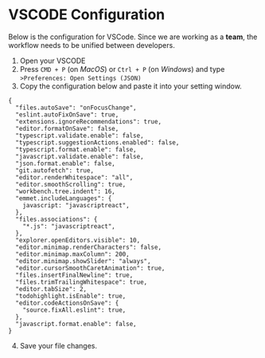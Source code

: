 # VSCODE Configuration

Below is the configuration for VSCode. Since we are working as a **team**, the workflow needs to be unified between developers.

1. Open your VSCODE
2. Press `CMD + P` (on *MacOS*) or `Ctrl + P` (on *Windows*) and type `>Preferences: Open Settings (JSON)`
3. Copy the configuration below and paste it into your setting window.

```
{
  "files.autoSave": "onFocusChange",
  "eslint.autoFixOnSave": true,
  "extensions.ignoreRecommendations": true,
  "editor.formatOnSave": false,
  "typescript.validate.enable": false,
  "typescript.suggestionActions.enabled": false,
  "typescript.format.enable": false,
  "javascript.validate.enable": false,
  "json.format.enable": false,
  "git.autofetch": true,
  "editor.renderWhitespace": "all",
  "editor.smoothScrolling": true,
  "workbench.tree.indent": 16,
  "emmet.includeLanguages": {
    javascript: "javascriptreact",
  },
  "files.associations": {
    "*.js": "javascriptreact",
  },
  "explorer.openEditors.visible": 10,
  "editor.minimap.renderCharacters": false,
  "editor.minimap.maxColumn": 200,
  "editor.minimap.showSlider": "always",
  "editor.cursorSmoothCaretAnimation": true,
  "files.insertFinalNewline": true,
  "files.trimTrailingWhitespace": true,
  "editor.tabSize": 2,
  "todohighlight.isEnable": true,
  "editor.codeActionsOnSave": {
    "source.fixAll.eslint": true,
  },
  "javascript.format.enable": false,
}
```
4. Save your file changes.
